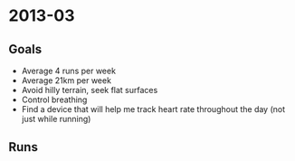 # 2013-03

## Goals

 * Average 4 runs per week
 * Average 21km per week
 * Avoid hilly terrain, seek flat surfaces
 * Control breathing
 * Find a device that will help me track heart rate throughout the day (not just while running)

## Runs

